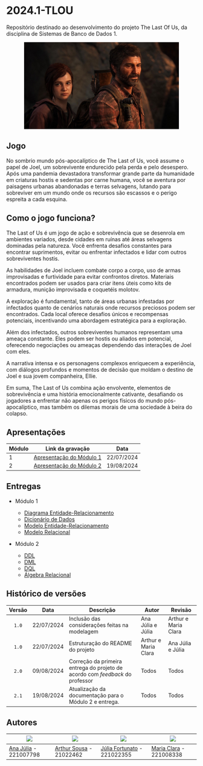 # 2024.1-TLOU
Repositório destinado ao desenvolvimento do projeto The Last Of Us, da disciplina de Sistemas de Banco de Dados 1.

<div align="center"> <img src="./Docs/static/img/tlou_header1.jpg" height="230" width="auto"/> </div>

## Jogo

No sombrio mundo pós-apocalíptico de The Last of Us, você assume o papel de Joel, um sobrevivente endurecido pela perda e pelo desespero. Após uma pandemia devastadora transformar grande parte da humanidade em criaturas hostis e sedentas por carne humana, você se aventura por paisagens urbanas abandonadas e terras selvagens, lutando para sobreviver em um mundo onde os recursos são escassos e o perigo espreita a cada esquina.

## Como o jogo funciona?

The Last of Us é um jogo de ação e sobrevivência que se desenrola em ambientes variados, desde cidades em ruínas até áreas selvagens dominadas pela natureza. Você enfrenta desafios constantes para encontrar suprimentos, evitar ou enfrentar infectados e lidar com outros sobreviventes hostis.

As habilidades de Joel incluem combate corpo a corpo, uso de armas improvisadas e furtividade para evitar confrontos diretos. Materiais encontrados podem ser usados para criar itens úteis como kits de armadura, munição improvisada e coquetéis molotov.

A exploração é fundamental, tanto de áreas urbanas infestadas por infectados quanto de cenários naturais onde recursos preciosos podem ser encontrados. Cada local oferece desafios únicos e recompensas potenciais, incentivando uma abordagem estratégica para a exploração.

Além dos infectados, outros sobreviventes humanos representam uma ameaça constante. Eles podem ser hostis ou aliados em potencial, oferecendo negociações ou ameaças dependendo das interações de Joel com eles.

A narrativa intensa e os personagens complexos enriquecem a experiência, com diálogos profundos e momentos de decisão que moldam o destino de Joel e sua jovem companheira, Ellie.

Em suma, The Last of Us combina ação envolvente, elementos de sobrevivência e uma história emocionalmente cativante, desafiando os jogadores a enfrentar não apenas os perigos físicos do mundo pós-apocalíptico, mas também os dilemas morais de uma sociedade à beira do colapso.


## Apresentações

| Módulo | Link da gravação                                                                                    | Data       |
| ------ | --------------------------------------------------------------------------------------------------- | ---------- |
| 1      | [Apresentação do Módulo 1](https://www.youtube.com/watch?v=qEP-Pjk8k78)                                  | 22/07/2024 |
| 2      | [Apresentação do Módulo 2](https://youtu.be/pTEGCB_m3H0)                                  | 19/08/2024 |

  
## Entregas

- Módulo 1
  - [Diagrama Entidade-Relacionamento](./Docs/docs/primeira-entrega/DER.md)
  - [Dicionário de Dados](./Docs/docs/primeira-entrega/DD.md)
  - [Modelo Entidade-Relacionamento](./Docs/docs/primeira-entrega/MER.md)
  - [Modelo Relacional](./Docs/docs/primeira-entrega/MRel.md)

- Módulo 2
  - [DDL](./Docs/docs/segunda-entrega/DDL.md)
  - [DML](./Docs/docs/segunda-entrega/DML.md)
  - [DQL](./Docs/docs/segunda-entrega/DQL.md)
  - [Álgebra Relacional](./Docs/docs/segunda-entrega/AR.md)

## Histórico de versões

| Versão |    Data    | Descrição                                      | Autor                                               | Revisão                                                      |
| :----: | :--------: | ---------------------------------------------- | --------------------------------------------------- | ------------------------------------------------------------ |
| `1.0`  | 22/07/2024 | Inclusão das considerações feitas na modelagem | Ana Júlia e Júlia |       Arthur e Maria Clara |
| `1.0`  | 22/07/2024 | Estruturação do README do projeto              | Arthur e Maria Clara |               Ana Júlia e Júlia                                               
| `2.0`  | 09/08/2024 | Correção da primeira entrega do projeto de acordo com *feedback* do professor              | Todos | Todos                       |
| `2.1`  | 19/08/2024 | Atualização da documentação para o Módulo 2 e entrega.             | Todos | Todos                       |

## Autores

<!-- Tabela com os nomes e fotos -->
| <a href="https://github.com/ailujana"><img src="https://avatars.githubusercontent.com/u/107697177?v=4" width="150"></img></a> | <a href="https://github.com/Tutzs"><img src="https://avatars.githubusercontent.com/u/110691207?s=400&u=0f285ace4b3188bb274e2531ead3691d7161656a&v=4" width="150"></img></a> | <a href="https://github.com/julia-fortunato"><img src="https://avatars.githubusercontent.com/u/118139107?v=4" width="150"></img></a> | <a href="https://github.com/Oleari19"><img src="https://avatars.githubusercontent.com/u/110275583?v=4" width="150"></img></a> |
|----------|----------|----------|----------|
|  [Ana Júlia](https://github.com/ailujana) - 221007798 | [Arthur Sousa](https://github.com/Tutzs) - 21022462 | [Júlia Fortunato](https://github.com/julia-fortunato) - 221022355 | [Maria Clara](https://github.com/Oleari19) - 221008338 |  